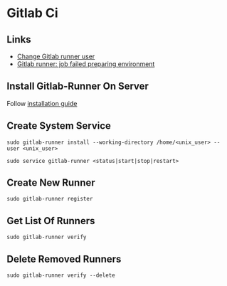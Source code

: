 # Gitlab Ci

## Links

- [Change Gitlab runner user](https://stackoverflow.com/questions/37187899/change-gitlab-ci-runner-user/40703269#40703269)
- [Gitlab runner: job failed preparing environment](https://stackoverflow.com/questions/63154881/the-runner-of-type-shell-dont-work-job-failed-system-failure-preparing-envi/66285094#66285094)

## Install Gitlab-Runner On Server

Follow [installation guide](https://docs.gitlab.com/runner/install/#containers)

## Create System Service

`sudo gitlab-runner install --working-directory /home/<unix_user> --user <unix_user>`

`sudo service gitlab-runner <status|start|stop|restart>`

## Create New Runner

`sudo gitlab-runner register`

## Get List Of Runners

`sudo gitlab-runner verify`

## Delete Removed Runners

`sudo gitlab-runner verify --delete`

